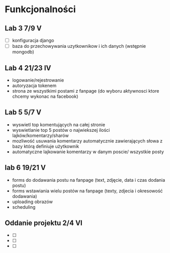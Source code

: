 # Funkcjonalności

## Lab 3 7/9 V
- [ ] konfiguracja django
- [ ] baza do przechowywania uzytkownikow i ich danych (wstępnie mongodb)
## Lab 4 21/23 IV
* logowanie/rejestrowanie
* autoryzacja tokenem
* strona ze wszystkimi postami z fanpage (do wyboru aktywnosci ktore chcemy wykonac na facebook)
## Lab 5 5/7 V
* wyswietl top komentujących na całej stronie
* wyswietlanie top 5 postów o najwiekszej ilości lajków/komentarzy/sharów 
* mozliwość usuwania komentarzy automatycznie zawierających słowa z bazy którą definiuje użytkownik
* automatyczne lajkowanie komentarzy w danym poscie/ wszystkie posty
## lab 6 19/21 V
* forms do dodawania postu na fanpage (text, zdjęcie, data i czas dodania postu)
* forms wstawiania wielu postów na fanpage (texty, zdjecia i okresowość dodawania)
* uploading obrazów
* scheduling 

## Oddanie projektu 2/4 VI


- [ ]
- [ ]
- [ ]